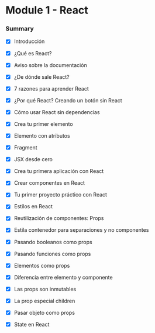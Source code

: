 # Module 1 - React

### Summary

- [x] Introducción

- [x] ¿Qué es React?

- [x] Aviso sobre la documentación
 
- [x] ¿De dónde sale React?
 
- [x] 7 razones para aprender React

- [x] ¿Por qué React? Creando un botón sin React

- [x] Cómo usar React sin dependencias

- [x] Crea tu primer elemento

- [x] Elemento con atributos
 
- [x] Fragment

- [x] JSX desde cero
 
- [x] Crea tu primera aplicación con React

- [x] Crear componentes en React

- [x] Tu primer proyecto práctico con React

- [x] Estilos en React

- [x] Reutilización de componentes: Props

- [x] Estila contenedor para separaciones y no componentes

- [x] Pasando booleanos como props

- [x] Pasando funciones como props

- [x] Elementos como props

- [x] Diferencia entre elemento y componente

- [x] Las props son inmutables

- [x] La prop especial children

- [x] Pasar objeto como props

- [x] State en React